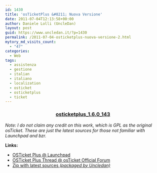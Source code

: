 ```yaml
---
id: 1430
title: 'osTicketPlus &#8211; Nuova Versione'
date: 2011-07-04T12:13:58+00:00
author: Daniele Lolli (UncleDan)
layout: post
guid: https://www.uncledan.it/?p=1430
permalink: /2011-07-04-osticketplus-nuova-versione-2.html
mytory_md_visits_count:
  - "47"
categories:
  - Web
tags:
  - assistenza
  - gestione
  - italian
  - italiano
  - localization
  - osticket
  - osticketplus
  - ticket
---
```

<h3 style="text-align: center;">
  <a title="osticketplus_1.6.0_143" href="https://www.uncledan.it/wp-content/uploads/2011/07/osticketplus_1.6.0_143.zip" target="_blank">osticketplus_1.6.0_143</a>
</h3>

_Note: I do not claim any credit on this work, which is GPL as the original osTicket. These are just the latest sources for those not familiar with Launchpad and bzr._

**Links:**

  * <a title="OSTicket Plus @ Launchpad" href="https://launchpad.net/osticketplus" target="_blank">OSTicket Plus @ Launchpad</a>
  * <a title="OSTicket Plus Thread @ osTicket Official Forum" href="http://osticket.com/forums/showthread.php?t=4688&highlight=osticketplus" target="_blank">OSTicket Plus Thread @ osTicket Official Forum</a>
  * <a title="osticketplus_1.6.0_143.zip" href="https://www.uncledan.it/wp-content/uploads/2011/07/osticketplus_1.6.0_143.zip" target="_blank">Zip with latest sources <em>(packaged by Uncledan)</em></a>